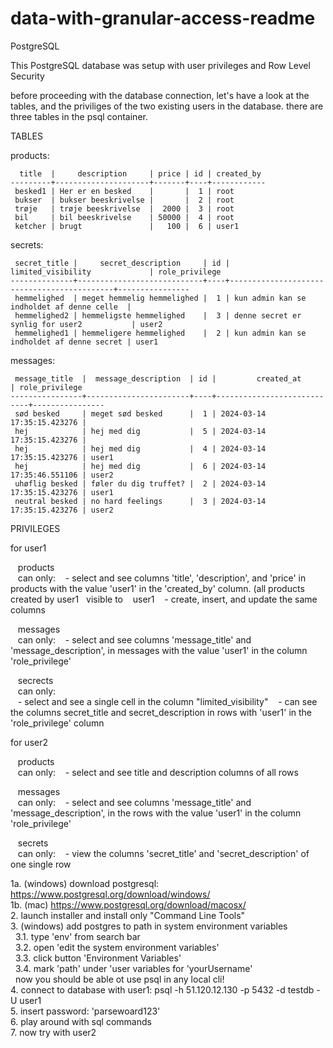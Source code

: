 ﻿# data-with-granular-access-readme

PostgreSQL

This PostgreSQL database was setup with user privileges and Row Level Security

before proceeding with the database connection, let's have a look at the tables, and the priviliges of the two existing users in the database.
there are three tables in the psql container.

TABLES

products:
```
  title  |     description     | price | id | created_by  
---------+---------------------+-------+----+------------  
 besked1 | Her er en besked    |       |  1 | root  
 bukser  | bukser beeskrivelse |       |  2 | root  
 trøje   | trøje beeskrivelse  |  2000 |  3 | root  
 bil     | bil beeskrivelse    | 50000 |  4 | root  
 ketcher | brugt               |   100 |  6 | user1  
```
secrets:
```
 secret_title |     secret_description     | id |             limited_visibility             | role_privilege  
--------------+----------------------------+----+--------------------------------------------+----------------  
 hemmelighed  | meget hemmelig hemmelighed |  1 | kun admin kan se indholdet af denne celle  |  
 hemmelighed2 | hemmeligste hemmelighed    |  3 | denne secret er synlig for user2           | user2  
 hemmelighed1 | hemmeligere hemmelighed    |  2 | kun admin kan se indholdet af denne secret | user1  
```
messages:
```
 message_title  |  message_description  | id |         created_at         | role_privilege  
----------------+-----------------------+----+----------------------------+----------------  
 sød besked     | meget sød besked      |  1 | 2024-03-14 17:35:15.423276 |  
 hej            | hej med dig           |  5 | 2024-03-14 17:35:15.423276 |  
 hej            | hej med dig           |  4 | 2024-03-14 17:35:15.423276 | user1  
 hej            | hej med dig           |  6 | 2024-03-14 17:35:46.551106 | user2  
 uhøflig besked | føler du dig truffet? |  2 | 2024-03-14 17:35:15.423276 | user1  
 neutral besked | no hard feelings      |  3 | 2024-03-14 17:35:15.423276 | user2  
```
PRIVILEGES

for user1

&nbsp;&nbsp;  products  
&nbsp;&nbsp;  can only:
&nbsp;&nbsp;  - select and see columns 'title', 'description', and 'price' in products with the value 'user1' in the 'created_by' column. (all products created by user1 &nbsp;&nbsp;visible to 
&nbsp;&nbsp;    user1
&nbsp;&nbsp;  - create, insert, and update the same columns

&nbsp;&nbsp;  messages  
&nbsp;&nbsp;  can only:
&nbsp;&nbsp;  - select and see columns 'message_title' and 'message_description', in messages with the value 'user1' in the column 'role_privilege'

&nbsp;&nbsp;  secrects  
&nbsp;&nbsp;  can only:  
&nbsp;&nbsp;  - select and see a single cell in the  column "limited_visibility"
&nbsp;&nbsp;  - can see the columns secret_title and secret_description in rows with 'user1' in the 'role_privilege' column

for user2  

&nbsp;&nbsp;  products  
&nbsp;&nbsp;  can only: 
&nbsp;&nbsp;  - select and see title and description columns of all rows

&nbsp;&nbsp;  messages  
&nbsp;&nbsp;  can only:
&nbsp;&nbsp;  - select and see columns 'message_title' and 'message_description', in the rows with the value 'user1' in the column 'role_privilege'

&nbsp;&nbsp;  secrets  
&nbsp;&nbsp;  can only:
&nbsp;&nbsp;  - view the columns 'secret_title' and 'secret_description' of one single row

1a. (windows) download postgresql: https://www.postgresql.org/download/windows/  
1b. (mac) https://www.postgresql.org/download/macosx/  
2. launch installer and install only "Command Line Tools"  
3. (windows) add postgres to path in system environment variables  
&nbsp;&nbsp;3.1. type 'env' from search bar  
&nbsp;&nbsp;3.2. open 'edit the system environment variables'  
&nbsp;&nbsp;3.3. click button 'Environment Variables'  
&nbsp;&nbsp;3.4. mark 'path' under 'user variables for 'yourUsername'  
&nbsp;&nbsp;now you should be able ot use psql in any local cli!  
4. connect to database with user1: psql -h 51.120.12.130 -p 5432 -d testdb -U user1  
5. insert password: 'parsewoard123'  
6. play around with sql commands  
7. now try with user2  
